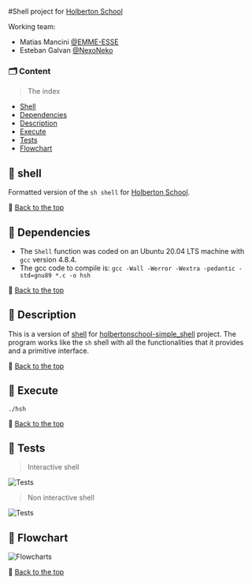 #Shell project for [Holberton School](https://holbertonschool.uy)

Working team:

* Matias Mancini
[@EMME-ESSE](https://github.com/EMME-ESSE)
* Esteban Galvan
[@NexoNeko](https://github.com/NexoNeko)

### 🗂️ Content
> The index

- [Shell](#shell)
- [Dependencies](#dependencies)
- [Description](#description)
- [Execute](#execute)
- [Tests](#tests)
- [Flowchart](#flowchart)


## 🔹 shell

Formatted version of the ````sh shell```` for [Holberton School](https://holbertonschool.uy).

🔼 [Back to the top](#Content)

## 🔹 Dependencies

*  The ````Shell```` function was coded on an Ubuntu 20.04 LTS machine with ````gcc```` version 4.8.4.
*  The gcc code to compile is: ````gcc -Wall -Werror -Wextra -pedantic -std=gnu89 *.c -o hsh````

🔼 [Back to the top](#Content)
## 🔹 Description

This is a version of [shell](https://www.linux.org/) for [holbertonschool-simple_shell](https://github.com/search?q=holbertonschool-simple_shell) project.
The program works like the ````sh```` shell with all the functionalities that it provides and a primitive interface.

🔼 [Back to the top](#Content)
## 🔹 Execute
````./hsh````

🔼 [Back to the top](#Content)
## 🔹 Tests
> Interactive shell


![Tests](https://user-images.githubusercontent.com/17550413/206456780-a3344994-b696-4cc3-9043-e4606145ae92.png)

> Non interactive shell


![Tests](https://user-images.githubusercontent.com/17550413/206511844-a4134aa6-e442-483c-b781-d0662f3f80b3.png)

## 🔸 Flowchart
![Flowcharts](https://user-images.githubusercontent.com/17550413/205963557-e5b787f2-826d-43b5-b49d-5eb1431cff29.png)

🔼 [Back to the top](#Content)

##


